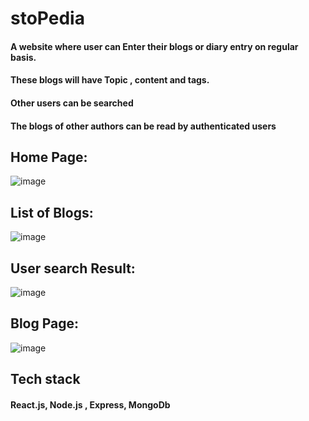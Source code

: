 # stoPedia

#### A website where user can Enter their blogs or diary entry on regular basis.
#### These blogs will have Topic , content and tags.
#### Other users can be searched
#### The blogs of other authors can be read by authenticated users

## Home Page:
![image](https://drive.google.com/uc?export=view&id=1_onrFvFXDHPtLRwycdBPlY85GiA1AHKT)

## List of Blogs:
![image](https://drive.google.com/uc?export=view&id=1CgLsBAAg4xSHM8Z4ZSSw0Cl_o3YQ5oCb)

## User search Result:
![image](https://drive.google.com/uc?export=view&id=1-9hYlMvSaqkQaDb10dxrcA5EpxdB_N8A)

## Blog Page:
![image](https://drive.google.com/uc?export=view&id=1cMh_hPnhzc9yhlod_0sYi-gK2Bd2wA4t)

## Tech stack
#### React.js, Node.js , Express, MongoDb
